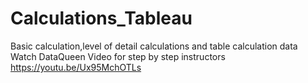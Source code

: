 # Calculations_Tableau

 Basic  calculation,level of detail calculations and table calculation data 
 Watch DataQueen Video for step by step instructors 
https://youtu.be/Ux95MchOTLs
